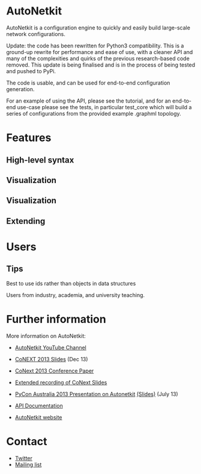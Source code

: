 # AutoNetkit

AutoNetkit is a configuration engine to quickly and easily build large-scale network configurations.

[comment]: <> ([![PyPi version]&#40;https://pypip.in/v/autonetkit/badge.png&#41;]&#40;https://crate.io/packages/autonetkit/&#41;)

Update: the code has been rewritten for Python3 compatibility. This is a ground-up rewrite for performance and ease of use, with a cleaner API and many of the complexities and quirks of the previous research-based code removed.
This update is being finalised and is in the process of being tested and pushed to PyPi.

The code is usable, and can be used for end-to-end configuration generation.

For an example of using the API, please see the tutorial, and for an end-to-end use-case please see the tests, in particular test_core which will build a series of configurations from the provided example .graphml topology.

# Features

## High-level syntax

## Visualization

## Visualization

## Extending

# Users


## Tips

Best to use ids rather than objects in data structures

Users from industry, academia, and university teaching.

# Further information

More information on AutoNetkit:

* [AutoNetkit YouTube Channel](http://www.youtube.com/autonetkit)
* [CoNEXT 2013 Slides](https://db.tt/JkRrU5q5) (Dec 13)
* [CoNext 2013 Conference Paper](http://conferences.sigcomm.org/co-next/2013/program/p235.pdf)
* [Extended recording of CoNext Slides](https://www.youtube.com/watch?v=0W73HLdlwOs)
* [PyCon Australia 2013 Presentation on Autonetkit](http://t.co/H4NWROoAJK) [(Slides)](http://t.co/x0NXLMATEq) (July 13)

* [API Documentation](https://autonetkit.readthedocs.org/)
* [AutoNetkit website](http://www.autonetkit.org)

# Contact

* [Twitter](https://twitter.com/autonetkit)
* [Mailing list](https://groups.google.com/group/autonetkit)


